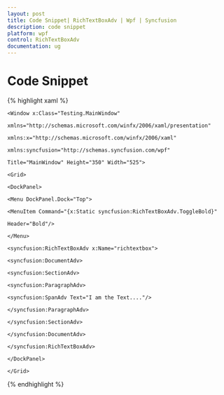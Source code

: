 ```yaml
---
layout: post
title: Code Snippet| RichTextBoxAdv | Wpf | Syncfusion
description: code snippet
platform: wpf
control: RichTextBoxAdv
documentation: ug
---
```


# Code Snippet


{% highlight xaml %}





	<Window x:Class="Testing.MainWindow"

	xmlns="http://schemas.microsoft.com/winfx/2006/xaml/presentation"

	xmlns:x="http://schemas.microsoft.com/winfx/2006/xaml"

	xmlns:syncfusion="http://schemas.syncfusion.com/wpf"

	Title="MainWindow" Height="350" Width="525">

	<Grid>

	<DockPanel>

	<Menu DockPanel.Dock="Top">

	<MenuItem Command="{x:Static syncfusion:RichTextBoxAdv.ToggleBold}" 

	Header="Bold"/>

	</Menu>

	<syncfusion:RichTextBoxAdv x:Name="richtextbox">

	<syncfusion:DocumentAdv>

	<syncfusion:SectionAdv>

	<syncfusion:ParagraphAdv>

	<syncfusion:SpanAdv Text="I am the Text...."/>

	</syncfusion:ParagraphAdv>

	</syncfusion:SectionAdv>

	</syncfusion:DocumentAdv>

	</syncfusion:RichTextBoxAdv>

	</DockPanel>

	</Grid>

</Window>
{% endhighlight %}


